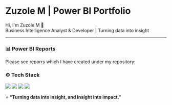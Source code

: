 # Zuzole M | Power BI Portfolio

Hi, I'm Zuzole M 👋  
Business Intelligence Analyst & Developer | Turning data into insight

---

### 📊 Power BI Reports

Please see reporrs which I have created under my repository: 

### ⚙️ Tech Stack
<p align="left">
  <img src="https://img.shields.io/badge/-Power%20BI-F2C811?style=for-the-badge&logo=Power%20BI&logoColor=black" />
  <img src="https://img.shields.io/badge/-SQL-336791?style=for-the-badge&logo=postgresql&logoColor=white" />
  <img src="https://img.shields.io/badge/-Databricks-EF3E2E?style=for-the-badge&logo=databricks&logoColor=white" />
  <img src="https://img.shields.io/badge/-Azure-0078D4?style=for-the-badge&logo=microsoftazure&logoColor=white" />
</p>

⭐ **“Turning data into insight, and insight into impact.”**
